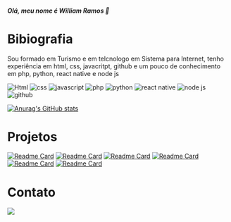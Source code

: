 ##### Olá, meu nome é William Ramos 👋

# Bibiografia

Sou formado em Turismo e em telcnologo em Sistema para Internet, tenho experiência em html, css, javacritpt, github e um pouco de conhecimento em  php, python, react native e node js

![Html](https://img.shields.io/badge/HTML5-E34F26?style=for-the-badge&logo=html5&logoColor=white)
![css](https://img.shields.io/badge/CSS3-1572B6?style=for-the-badge&logo=css3&logoColor=white)
![javascript](https://img.shields.io/badge/JavaScript-323330?style=for-the-badge&logo=javascript&logoColor=F7DF1E)
![php](https://img.shields.io/badge/CSS3-1572B6?style=for-the-badge&logo=css3&logoColor=white)
![python](https://img.shields.io/badge/Python-FFD43B?style=for-the-badge&logo=python&logoColor=blue)
![react native](https://img.shields.io/badge/React_Native-20232A?style=for-the-badge&logo=react&logoColor=61DAFB)
![node js](https://img.shields.io/badge/Node.js-339933?style=for-the-badge&logo=nodedotjs&logoColor=white)
![github](https://img.shields.io/badge/GitHub-100000?style=for-the-badge&logo=github&logoColor=white)

[![Anurag's GitHub stats](https://github-readme-stats.vercel.app/api?username=williamsramos&theme=dark)](https://github.com/anuraghazra/github-readme-stats)

# Projetos

[![Readme Card](https://github-readme-stats.vercel.app/api/pin/?username=williamsramos&repo=devweekgit.github.io)](https://github.com/anuraghazra/github-readme-stats)
[![Readme Card](https://github-readme-stats.vercel.app/api/pin/?username=williamsramos&repo=nlw-10-copa)](https://github.com/anuraghazra/github-readme-stats)
[![Readme Card](https://github-readme-stats.vercel.app/api/pin/?username=williamsramos&repo=projeto-john-wick-baba-yaga)](https://github.com/anuraghazra/github-readme-stats)
[![Readme Card](https://github-readme-stats.vercel.app/api/pin/?username=williamsramos&repo=projeto-casa-do-dragao)](https://github.com/anuraghazra/github-readme-stats)
[![Readme Card](https://github-readme-stats.vercel.app/api/pin/?username=williamsramos&repo=projeto-senhor-dos-aneis-aneis-de-poder)](https://github.com/anuraghazra/github-readme-stats)
[![Readme Card](https://github-readme-stats.vercel.app/api/pin/?username=williamsramos&repo=projeto-relogio-digital)](https://github.com/anuraghazra/github-readme-stats)


# Contato
[<img src='https://img.shields.io/badge/LinkedIn-0077B5?style=for-the-badge&logo=linkedin&logoColor=white'>](https://www.linkedin.com/in/william-ramos-468719a9/)
